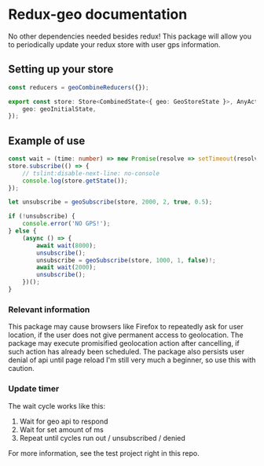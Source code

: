 # Redux-geo documentation

No other dependencies needed besides redux!
This package will allow you to periodically update your redux store with user gps information.

## Setting up your store

```typescript
const reducers = geoCombineReducers({});

export const store: Store<CombinedState<{ geo: GeoStoreState }>, AnyAction> = createStore(reducers, {
    geo: geoInitialState,
});
```

## Example of use

```typescript
const wait = (time: number) => new Promise(resolve => setTimeout(resolve, time));
store.subscribe(() => {
    // tslint:disable-next-line: no-console
    console.log(store.getState());
});

let unsubscribe = geoSubscribe(store, 2000, 2, true, 0.5);

if (!unsubscribe) {
    console.error('NO GPS!');
} else {
    (async () => {
        await wait(8000);
        unsubscribe();
        unsubscribe = geoSubscribe(store, 1000, 1, false)!;
        await wait(2000);
        unsubscribe();
    })();
}
```

### Relevant information

This package may cause browsers like Firefox to repeatedly ask for user location, if the user does not give permanent access to geolocation.
The package may execute promisified geolocation action after cancelling, if such action has already been scheduled.
The package also persists user denial of api until page reload
I'm still very much a beginner, so use this with caution.

### Update timer

The wait cycle works like this:
1) Wait for geo api to respond
2) Wait for set amount of ms
3) Repeat until cycles run out / unsubscribed / denied

For more information, see the test project right in this repo.
